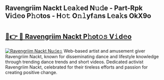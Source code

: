 ## Ravengriim Nackt L𝚎a𝚔ed N𝚞𝚍e - Part-Rpk Vi𝚍𝚎o P𝚑𝚘tos - H𝚘𝚝 O𝚗𝚕yf𝚊ns L𝚎a𝚔s OkX9o

# <h2><a href="http://kf1tu9.oniu.top/?m=Ravengriim+Nackt">🔗👉 🔴 Ravengriim Nackt P𝚑ot𝚘𝚜 V𝚒d𝚎o</a></h2>

[![Ravengriim Nackt Nu𝚍e𝚜](https://i.imgur.com/0qMVB7G.gif)](http://kf1tu9.oniu.top/?m=Ravengriim+Nackt)
Web-based artist and amusement giver Ravengriim Nackt, known for disseminating dance and lifestyle knowledge through trending dance trends and short videos. Dedicated activist Ravengriim Nackt, celebrated for their tireless efforts and passion for creating positive change.  
